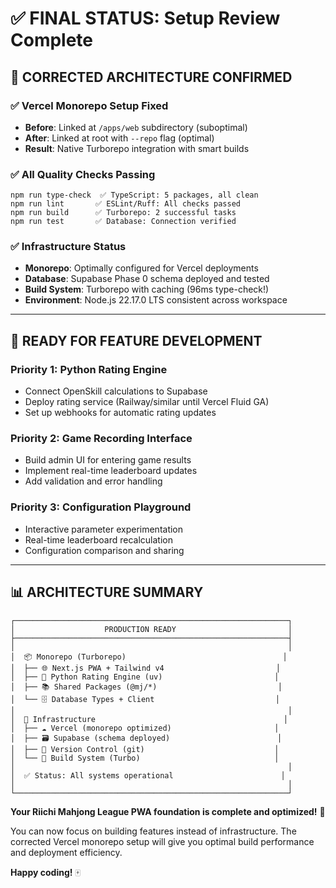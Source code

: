 # ✅ FINAL STATUS: Setup Review Complete

## 🎯 **CORRECTED ARCHITECTURE CONFIRMED**

### **✅ Vercel Monorepo Setup Fixed**
- **Before**: Linked at `/apps/web` subdirectory (suboptimal)
- **After**: Linked at root with `--repo` flag (optimal)
- **Result**: Native Turborepo integration with smart builds

### **✅ All Quality Checks Passing**
```
npm run type-check  ✅ TypeScript: 5 packages, all clean
npm run lint       ✅ ESLint/Ruff: All checks passed  
npm run build      ✅ Turborepo: 2 successful tasks
npm run test       ✅ Database: Connection verified
```

### **✅ Infrastructure Status**
- **Monorepo**: Optimally configured for Vercel deployments
- **Database**: Supabase Phase 0 schema deployed and tested
- **Build System**: Turborepo with caching (96ms type-check!)
- **Environment**: Node.js 22.17.0 LTS consistent across workspace

---

## 🚀 **READY FOR FEATURE DEVELOPMENT**

### **Priority 1: Python Rating Engine** 
- Connect OpenSkill calculations to Supabase
- Deploy rating service (Railway/similar until Vercel Fluid GA)
- Set up webhooks for automatic rating updates

### **Priority 2: Game Recording Interface**
- Build admin UI for entering game results
- Implement real-time leaderboard updates
- Add validation and error handling

### **Priority 3: Configuration Playground**
- Interactive parameter experimentation
- Real-time leaderboard recalculation
- Configuration comparison and sharing

---

## 📊 **ARCHITECTURE SUMMARY**

```
┌─────────────────────────────────────────────────────────────┐
│                    PRODUCTION READY                         │
├─────────────────────────────────────────────────────────────┤
│                                                             │
│  📦 Monorepo (Turborepo)                                   │
│  ├── 🌐 Next.js PWA + Tailwind v4                         │
│  ├── 🐍 Python Rating Engine (uv)                         │
│  ├── 📚 Shared Packages (@mj/*)                           │
│  └── 🗄️ Database Types + Client                           │
│                                                             │
│  🔧 Infrastructure                                          │
│  ├── ☁️ Vercel (monorepo optimized)                       │
│  ├── 🗃️ Supabase (schema deployed)                        │
│  ├── 📁 Version Control (git)                             │
│  └── 🚀 Build System (Turbo)                              │
│                                                             │
│  ✅ Status: All systems operational                        │
│                                                             │
└─────────────────────────────────────────────────────────────┘
```

**Your Riichi Mahjong League PWA foundation is complete and optimized!** 🎉

You can now focus on building features instead of infrastructure. The corrected Vercel monorepo setup will give you optimal build performance and deployment efficiency.

**Happy coding!** 🀄
